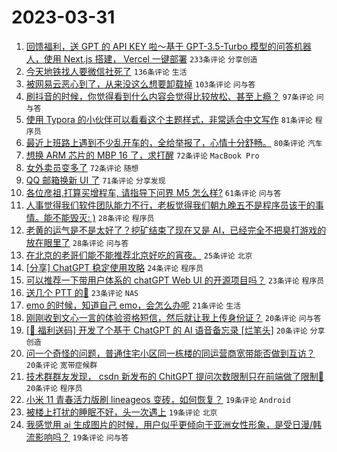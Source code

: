 # 2023-03-31

1. [回馈福利，送 GPT 的 API KEY 啦～基于 GPT-3.5-Turbo 模型的问答机器人，使用 Next.js 搭建， Vercel 一键部署](https://www.v2ex.com/t/928719) `233条评论` `分享创造`
1. [今天地铁找人要微信社死了](https://www.v2ex.com/t/928684) `136条评论` `生活`
1. [被网易云恶心到了，从来没这么想要卸载掉](https://www.v2ex.com/t/928662) `103条评论` `问与答`
1. [刷抖音的时候，你觉得看到什么内容会觉得比较放松、甚至上瘾？](https://www.v2ex.com/t/928690) `97条评论` `问与答`
1. [使用 Typora 的小伙伴可以看看这个主题样式，非常适合中文写作](https://www.v2ex.com/t/928701) `81条评论` `程序员`
1. [最近上班路上遇到不少乱开车的，全给举报了，心情十分舒畅。](https://www.v2ex.com/t/928700) `80条评论` `汽车`
1. [想换 ARM 芯片的 MBP 16 了，求打醒](https://www.v2ex.com/t/928788) `72条评论` `MacBook Pro`
1. [女外卖员变多了](https://www.v2ex.com/t/928733) `72条评论` `随想`
1. [QQ 邮箱换新 UI 了](https://www.v2ex.com/t/928685) `71条评论` `分享发现`
1. [各位彦祖,打算买增程车, 请指导下问界 M5 怎么样?](https://www.v2ex.com/t/928658) `61条评论` `问与答`
1. [人事觉得我们软件团队能力不行，老板觉得我们朝九晚五不是程序员该干的事情。能不能毁灭: )](https://www.v2ex.com/t/928740) `28条评论` `程序员`
1. [老黄的运气是不是太好了？挖矿结束了现在又是 AI，已经完全不把臭打游戏的放在眼里了](https://www.v2ex.com/t/928660) `28条评论` `问与答`
1. [在北京的老哥们能不能推荐北京好吃的宵夜。](https://www.v2ex.com/t/928673) `25条评论` `北京`
1. [[分享] ChatGPT 稳定使用攻略](https://www.v2ex.com/t/928782) `24条评论` `程序员`
1. [可以推荐一下带用户体系的 chatGPT Web UI 的开源项目吗？](https://www.v2ex.com/t/928809) `23条评论` `程序员`
1. [送几个 PTT 的💊](https://www.v2ex.com/t/928745) `23条评论` `NAS`
1. [emo 的时候，知道自己 emo，会怎么办呢](https://www.v2ex.com/t/928792) `21条评论` `生活`
1. [刚刚收到文心一言的体验资格短信，然后就让我上传身份证？](https://www.v2ex.com/t/928789) `20条评论` `问与答`
1. [[🎉 福利送码] 开发了个基于 ChatGPT 的 AI 语音备忘录 [烂笔头]](https://www.v2ex.com/t/928729) `20条评论` `分享创造`
1. [问一个奇怪的问题，普通住宅小区同一栋楼的同运营商宽带能否做到互访？](https://www.v2ex.com/t/928718) `20条评论` `宽带症候群`
1. [技术群群友发现， csdn 新发布的 ChitGPT 提问次数限制只在前端做了限制🤣](https://www.v2ex.com/t/928710) `20条评论` `程序员`
1. [小米 11 青春活力版刷 lineageos 变砖，如何恢复？](https://www.v2ex.com/t/928772) `19条评论` `Android`
1. [被楼上打扰的睡眠不好，头一次遇上](https://www.v2ex.com/t/928686) `19条评论` `北京`
1. [我感觉用 ai 生成图片的时候，用户似乎更倾向于亚洲女性形象，是受日漫/韩流影响吗？](https://www.v2ex.com/t/928652) `19条评论` `问与答`
